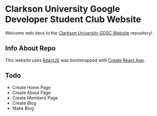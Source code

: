 # Clarkson University Google Developer Student Club Website


Welcome web devs to the [Clarkson University GDSC Website](https://www.clarksongdsc.com/) repository!


## Info About Repo

This website uses [ReactJS](https://reactjs.org) was bootstrapped with [Create React App](https://github.com/facebook/create-react-app).

## Todo

- Create Home Page
- Create About Page
- Create Members Page
- Create Blog
- Make Blog
